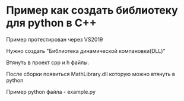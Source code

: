 # Пример как создать библиотеку для python в C++
Пример протестирован через VS2019

Нужно создать "Библиотека динамической компановки(DLL)"

Втянуть в проект cpp и h файлы. 

После сборки появиться MathLibrary.dll которую можно втянуть в python

Пример python файла - example.py